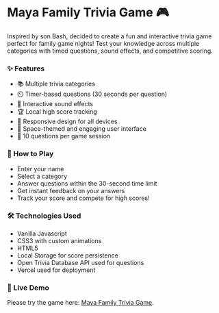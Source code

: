 # Maya Family Trivia Game 🎮
Inspired by son Bash, decided to create a fun and interactive trivia game perfect for family game nights! Test your knowledge across multiple categories with timed questions, sound effects, and competitive scoring.

### ✨ Features

- 📚 Multiple trivia categories
- ⏲️ Timer-based questions (30 seconds per question)
- 🎵 Interactive sound effects
- 🏆 Local high score tracking
- 📱 Responsive design for all devices
- 🎨 Space-themed and engaging user interface
- 🎯 10 questions per game session

### 🎯 How to Play

- Enter your name
- Select a category
- Answer questions within the 30-second time limit
- Get instant feedback on your answers
- Track your score and compete for high scores!

### 🛠️ Technologies Used

- Vanilla Javascript
- CSS3 with custom animations
- HTML5
- Local Storage for score persistence
- Open Trivia Database API used for questions
- Vercel used for deployment

### 🚀 Live Demo
Please try the game here: [Maya Family Trivia Game](https://trivia-game-maya.vercel.app/).
